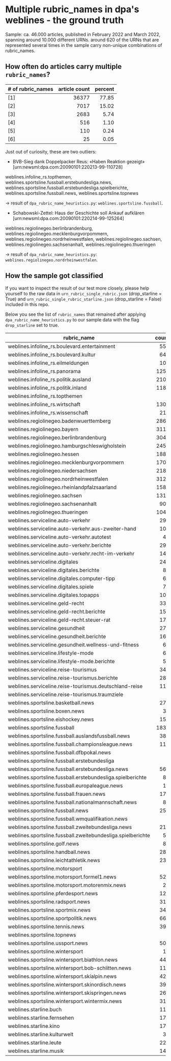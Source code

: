 # Multiple rubric_names in dpa's weblines - the ground truth

Sample: ca. 46.000 articles, published in February 2022 and March 2022, spanning around 10.000 different URNs. 
around 620 of the URNs that are represented several times in the sample carry non-unique combinations 
of rubric_names.

## How often do articles carry multiple `rubric_names`?

|# of rubric_names  |article count  |percent  |
|-------|------:|--------:|
|\[1\]  |36377  |77\.85   |
|\[2\]  |7017   |15\.02   |
|\[3\]  |2683   |5\.74    |
|\[4\]  |516    |1\.10    |
|\[5\]  |110    |0\.24    |
|\[6\]  |25     |0\.05    |



Just out of curiosity, these are two outliers:

  - BVB-Sieg dank Doppelpacker Reus: «Haben Reaktion gezeigt» [urn:newsml:dpa.com:20090101:220213-99-110728]

weblines.infoline_rs.topthemen, weblines.sportsline.fussball.erstebundesliga.news, weblines.sportsline.fussball.erstebundesliga.spielberichte, weblines.sportsline.fussball.news, weblines.sportsline.topnews

-> result of `dpa_rubric_name_heuristics.py`: `weblines.sportsline.fussball`.

  - Schabowski-Zettel: Haus der Geschichte soll Ankauf aufklären [urn:newsml:dpa.com:20090101:220214-99-125264]

weblines.regiolinegeo.berlinbrandenburg, weblines.regiolinegeo.mecklenburgvorpommern, weblines.regiolinegeo.nordrheinwestfalen, weblines.regiolinegeo.sachsen, weblines.regiolinegeo.sachsenanhalt, weblines.regiolinegeo.thueringen

-> result of `dpa_rubric_name_heuristics.py`: `weblines.regiolinegeo.nordrheinwestfalen`.

## How the sample got classified

If you want to inspect the result of our test more closely, please help yourself to the raw data in `urn_rubric_single_rubric.json` (drop_starline = True) and `urn_rubric_single_rubric_starline.json` (drop_starline = False) included in this repo.

Below you see the list of `rubric_names` that remained after applying `dpa_rubric_name_heuristics.py` to our sample data with the flag `drop_starline` set to true.



|rubric\_name                                    |count  |percent  |
|------------------------------------------------|------:|--------:|
|weblines\.infoline\_rs\.boulevard\.entertainment|557    |1\.19    |
|weblines\.infoline\_rs\.boulevard\.kultur       |641    |1\.37    |
|weblines\.infoline\_rs\.eilmeldungen            |107    |0\.23    |
|weblines\.infoline\_rs\.panorama                |1259   |2\.69    |
|weblines\.infoline\_rs\.politik\.ausland        |2107   |4\.51    |
|weblines\.infoline\_rs\.politik\.inland         |1183   |2\.53    |
|weblines\.infoline\_rs\.topthemen               |3      |0\.01    |
|weblines\.infoline\_rs\.wirtschaft              |1304   |2\.79    |
|weblines\.infoline\_rs\.wissenschaft            |213    |0\.46    |
|weblines\.regiolinegeo\.badenwuerttemberg       |2865   |6\.13    |
|weblines\.regiolinegeo\.bayern                  |3115   |6\.67    |
|weblines\.regiolinegeo\.berlinbrandenburg       |3049   |6\.52    |
|weblines\.regiolinegeo\.hamburgschleswigholstein|2452   |5\.25    |
|weblines\.regiolinegeo\.hessen                  |1880   |4\.02    |
|weblines\.regiolinegeo\.mecklenburgvorpommern   |1706   |3\.65    |
|weblines\.regiolinegeo\.niedersachsen           |2188   |4\.68    |
|weblines\.regiolinegeo\.nordrheinwestfalen      |3122   |6\.68    |
|weblines\.regiolinegeo\.rheinlandpfalzsaarland  |1583   |3\.39    |
|weblines\.regiolinegeo\.sachsen                 |1318   |2\.82    |
|weblines\.regiolinegeo\.sachsenanhalt           |905    |1\.94    |
|weblines\.regiolinegeo\.thueringen              |1048   |2\.24    |
|weblines\.serviceline\.auto\-verkehr            |299    |0\.64    |
|weblines\.serviceline\.auto\-verkehr\.aus\-zweiter\-hand|102    |0\.22    |
|weblines\.serviceline\.auto\-verkehr\.autotest  |42     |0\.09    |
|weblines\.serviceline\.auto\-verkehr\.berichte  |297    |0\.64    |
|weblines\.serviceline\.auto\-verkehr\.recht\-im\-verkehr|143    |0\.31    |
|weblines\.serviceline\.digitales                |249    |0\.53    |
|weblines\.serviceline\.digitales\.berichte      |85     |0\.18    |
|weblines\.serviceline\.digitales\.computer\-tipp|60     |0\.13    |
|weblines\.serviceline\.digitales\.spiele        |73     |0\.16    |
|weblines\.serviceline\.digitales\.topapps       |109    |0\.23    |
|weblines\.serviceline\.geld\-recht              |330    |0\.71    |
|weblines\.serviceline\.geld\-recht\.berichte    |159    |0\.34    |
|weblines\.serviceline\.geld\-recht\.steuer\-rat |177    |0\.38    |
|weblines\.serviceline\.gesundheit               |279    |0\.60    |
|weblines\.serviceline\.gesundheit\.berichte     |167    |0\.36    |
|weblines\.serviceline\.gesundheit\.wellness\-und\-fitness|62     |0\.13    |
|weblines\.serviceline\.lifestyle\-mode          |63     |0\.13    |
|weblines\.serviceline\.lifestyle\-mode\.berichte|50     |0\.11    |
|weblines\.serviceline\.reise\-tourismus         |345    |0\.74    |
|weblines\.serviceline\.reise\-tourismus\.berichte|289    |0\.62    |
|weblines\.serviceline\.reise\-tourismus\.deutschland\-reise|114    |0\.24    |
|weblines\.serviceline\.reise\-tourismus\.traumziele|9      |0\.02    |
|weblines\.sportsline\.basketball\.news          |278    |0\.59    |
|weblines\.sportsline\.boxen\.news               |39     |0\.08    |
|weblines\.sportsline\.eishockey\.news           |156    |0\.33    |
|weblines\.sportsline\.fussball                  |1838   |3\.93    |
|weblines\.sportsline\.fussball\.auslandsfussball\.news|383    |0\.82    |
|weblines\.sportsline\.fussball\.championsleague\.news|110    |0\.24    |
|weblines\.sportsline\.fussball\.dfbpokal\.news  |6      |0\.01    |
|weblines\.sportsline\.fussball\.erstebundesliga |2      |0\.00    |
|weblines\.sportsline\.fussball\.erstebundesliga\.news|568    |1\.22    |
|weblines\.sportsline\.fussball\.erstebundesliga\.spielberichte|87     |0\.19    |
|weblines\.sportsline\.fussball\.europaleague\.news|12     |0\.03    |
|weblines\.sportsline\.fussball\.frauen\.news    |173    |0\.37    |
|weblines\.sportsline\.fussball\.nationalmannschaft\.news|87     |0\.19    |
|weblines\.sportsline\.fussball\.news            |255    |0\.55    |
|weblines\.sportsline\.fussball\.wmqualifikation\.news|2      |0\.00    |
|weblines\.sportsline\.fussball\.zweitebundesliga\.news|216    |0\.46    |
|weblines\.sportsline\.fussball\.zweitebundesliga\.spielberichte|58     |0\.12    |
|weblines\.sportsline\.golf\.news                |88     |0\.19    |
|weblines\.sportsline\.handball\.news            |282    |0\.60    |
|weblines\.sportsline\.leichtathletik\.news      |231    |0\.49    |
|weblines\.sportsline\.motorsport                |1      |0\.00    |
|weblines\.sportsline\.motorsport\.formel1\.news |521    |1\.11    |
|weblines\.sportsline\.motorsport\.motorenmix\.news|24     |0\.05    |
|weblines\.sportsline\.pferdesport\.news         |123    |0\.26    |
|weblines\.sportsline\.radsport\.news            |311    |0\.67    |
|weblines\.sportsline\.sportmix\.news            |347    |0\.74    |
|weblines\.sportsline\.sportpolitik\.news        |668    |1\.43    |
|weblines\.sportsline\.tennis\.news              |397    |0\.85    |
|weblines\.sportsline\.topnews                   |7      |0\.01    |
|weblines\.sportsline\.ussport\.news             |501    |1\.07    |
|weblines\.sportsline\.wintersport               |19     |0\.04    |
|weblines\.sportsline\.wintersport\.biathlon\.news|443    |0\.95    |
|weblines\.sportsline\.wintersport\.bob\-schlitten\.news|114    |0\.24    |
|weblines\.sportsline\.wintersport\.skialpin\.news|428    |0\.92    |
|weblines\.sportsline\.wintersport\.skinordisch\.news|390    |0\.83    |
|weblines\.sportsline\.wintersport\.skispringen\.news|269    |0\.58    |
|weblines\.sportsline\.wintersport\.wintermix\.news|319    |0\.68    |
|weblines\.starline\.buch                        |119    |0\.25    |
|weblines\.starline\.fernsehen                   |178    |0\.38    |
|weblines\.starline\.kino                        |178    |0\.38    |
|weblines\.starline\.kulturwelt                  |30     |0\.06    |
|weblines\.starline\.leute                       |221    |0\.47    |
|weblines\.starline\.musik                       |141    |0\.30    |


